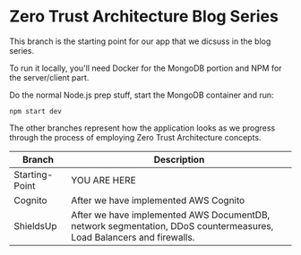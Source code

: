 # Zero Trust Architecture Blog Series

This branch is the starting point for our app that we dicsuss in the blog series.

To run it locally, you'll need Docker for the MongoDB portion and NPM for the server/client part.

Do the normal Node.js prep stuff, start the MongoDB container and run:

```npm start dev```


The other branches represent how the application looks as we progress through the process of employing Zero Trust Architecture concepts.

| Branch        | Description |
|---------------|-------------|
|Starting-Point | YOU ARE HERE |
|Cognito        | After we have implemented AWS Cognito |
|ShieldsUp      | After we have implemented AWS DocumentDB, network segmentation, DDoS countermeasures, Load Balancers and firewalls. |